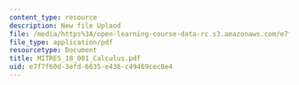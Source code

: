 ```yaml
---
content_type: resource
description: New file Uplaod
file: /media/https%3A/open-learning-course-data-rc.s3.amazonaws.com/e7f7f60d3efd6635e436c49469cec0e4_MITRES_18_001_Calculus.pdf
file_type: application/pdf
resourcetype: Document
title: MITRES_18_001_Calculus.pdf
uid: e7f7f60d-3efd-6635-e436-c49469cec0e4
---
```

